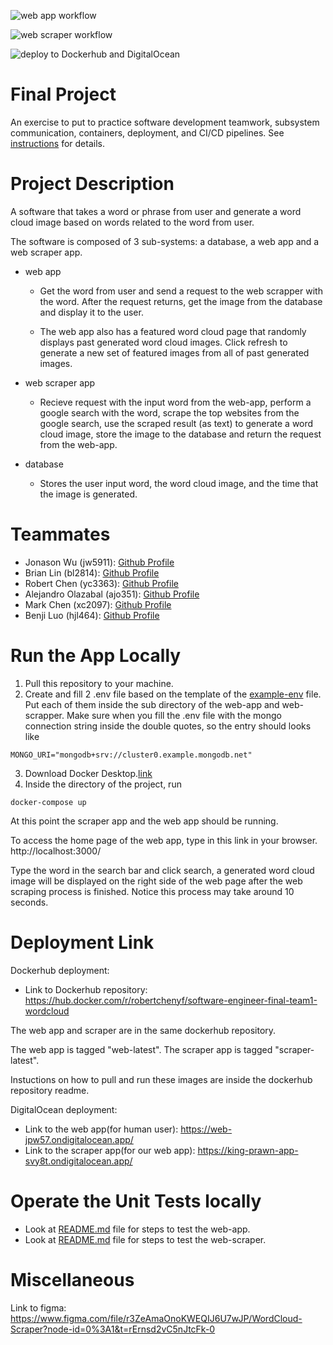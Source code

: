 ![web app workflow](https://github.com/software-students-fall2022/final-project-team1-finalproject/actions/workflows/web-app.yml/badge.svg)

![web scraper workflow](https://github.com/software-students-fall2022/final-project-team1-finalproject/actions/workflows/web-scraper.yml/badge.svg)

![deploy to Dockerhub and DigitalOcean](https://github.com/software-students-fall2022/final-project-team1-finalproject/actions/workflows/docker-image.yml/badge.svg)
# Final Project

An exercise to put to practice software development teamwork, subsystem communication, containers, deployment, and CI/CD pipelines. See [instructions](./instructions.md) for details.

# Project Description
A software that takes a word or phrase from user and generate a word cloud image based on words related to the word from user. 

The software is composed of 3 sub-systems: a database, a web app and a web scraper app. 

* web app
    * Get the word from user and send a request to the web scrapper with the word. After the request returns, get the image from the database and display it to the user. 

    * The web app also has a featured word cloud page that randomly displays past generated word cloud images. Click refresh to generate a new set of featured images from all of past generated images.

* web scraper app
    * Recieve request with the input word from the web-app, perform a google search with the word, scrape the top websites from the google search, use the scraped result (as text) to generate a word cloud image, store the image to the database and return the request from the web-app. 

* database
    * Stores the user input word, the word cloud image, and the time that the image is generated. 

# Teammates

* Jonason Wu (jw5911): [Github Profile](https://github.com/JonasonWu)
* Brian Lin (bl2814): [Github Profile](https://github.com/blin007)
* Robert Chen (yc3363): [Github Profile](https://github.com/RobertChenYF)
* Alejandro Olazabal (ajo351): [Github Profile](https://github.com/aleolazabal)
* Mark Chen (xc2097): [Github Profile](https://github.com/markizenlee)
* Benji Luo (hjl464): [Github Profile](https://github.com/BenjiLuo) 

# Run the App Locally
1. Pull this repository to your machine.
2. Create and fill 2 .env file based on the template of the [example-env](./example-env) file. Put each of them inside the sub directory of the web-app and web-scrapper. Make sure when you fill the .env file with the mongo connection string inside the double quotes, so the entry should looks like 
```
MONGO_URI="mongodb+srv://cluster0.example.mongodb.net"
```
3. Download Docker Desktop.[link](https://www.docker.com/)
4. Inside the directory of the project, run
```
docker-compose up
```

At this point the scraper app and the web app should be running. <br>

To access the home page of the web app, type in this link in your browser. http://localhost:3000/ <br>

Type the word in the search bar and click search, a generated word cloud image will be displayed on the right side of the web page after the web scraping process is finished. Notice this process may take around 10 seconds. <br>

# Deployment Link

Dockerhub deployment:
* Link to Dockerhub repository: https://hub.docker.com/r/robertchenyf/software-engineer-final-team1-wordcloud

The web app and scraper are in the same dockerhub repository. <br>

The web app is tagged "web-latest". The scraper app is tagged "scraper-latest". <br>

Instuctions on how to pull and run these images are inside the dockerhub repository readme. 

DigitalOcean deployment:
* Link to the web app(for human user): https://web-jpw57.ondigitalocean.app/
* Link to the scraper app(for our web app): https://king-prawn-app-svy8t.ondigitalocean.app/

# Operate the Unit Tests locally
* Look at [README.md](./web-app/tests) file for steps to test the web-app.
* Look at [README.md](./web-scraper/tests) file for steps to test the web-scraper.

# Miscellaneous
Link to figma: https://www.figma.com/file/r3ZeAmaOnoKWEQIJ6U7wJP/WordCloud-Scraper?node-id=0%3A1&t=rErnsd2vC5nJtcFk-0

